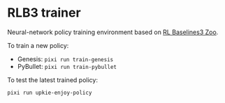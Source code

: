 # RLB3 trainer

Neural-network policy training environment based on [RL Baselines3 Zoo](https://github.com/DLR-RM/rl-baselines3-zoo).

To train a new policy:

- Genesis: `pixi run train-genesis`
- PyBullet: `pixi run train-pybullet`

To test the latest trained policy:

```console
pixi run upkie-enjoy-policy
```
